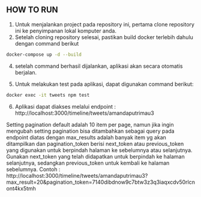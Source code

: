 ## HOW TO RUN
1. Untuk menjalankan project pada repository ini, pertama clone repository ini ke penyimpanan lokal komputer anda.
2. Setelah cloning repository selesai, pastikan build docker terlebih dahulu dengan command berikut

```bash
docker-compose up -d --build
```

4. setelah command berhasil dijalankan, aplikasi akan secara otomatis berjalan.

5. Untuk melakukan test pada aplikasi, dapat digunakan command berikut: 

```bash
docker exec -it tweets npm test
```

6. Aplikasi dapat diakses melalui endpoint : http://localhost:3000/timeline/tweets/amandaputrimau3

Setting pagination default adalah 10 item per page, namun jika ingin mengubah setting pagination bisa ditambahkan sebagai query pada endpoint diatas dengan max_results adalah banyak item yg akan ditampilkan dan pagination_token berisi next_token atau previous_token yang digunakan untuk berpindah halaman ke sebelumnya atau selanjutnya.
Gunakan next_token yang telah didapatkan untuk berpindah ke halaman selanjutnya, sedangkan previous_token untuk kembali ke halaman sebelumnya.
Contoh : http://localhost:3000/timeline/tweets/amandaputrimau3?max_result=20&pagination_token=7140dibdnow9c7btw3z3q3iaqxcdv50rlcnont4kx5tmh

